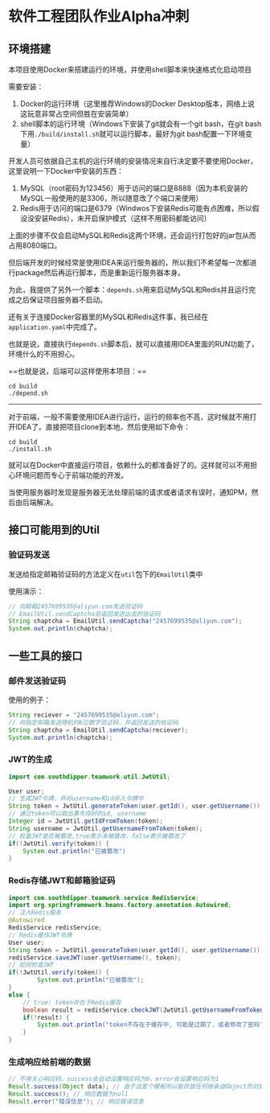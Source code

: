 # 软件工程团队作业Alpha冲刺

## 环境搭建

本项目使用Docker来搭建运行的环境，并使用shell脚本来快速格式化启动项目

需要安装：

1. Docker的运行环境（这里推荐Windows的Docker Desktop版本，网络上说这玩意非常占空间但胜在安装简单）
2. shell脚本的运行环境（Windows下安装了git就会有一个git bash，在git bash下用`./build/install.sh`就可以运行脚本，最好为git bash配置一下环境变量）

开发人员可依据自己主机的运行环境的安装情况来自行决定要不要使用Docker，这里说明一下Docker中安装的东西：

1. MySQL（root密码为123456）用于访问的端口是8888（因为本机安装的MySQL一般使用的是3306，所以随意改了个端口来使用）
2. Redis用于访问的端口是6379（Windwos下安装Redis可能有点困难，所以假设没安装Redis），未开启保护模式（这样不用密码都能访问）

上面的步骤不仅会启动MySQL和Redis这两个环境，还会运行打包好的jar包从而占用8080端口。

但后端开发的时候经常是使用IDEA来运行服务器的，所以我们不希望每一次都进行package然后再运行脚本，而是重新运行服务器本身。

为此，我提供了另外一个脚本：`depends.sh`用来启动MySQL和Redis并且运行完成之后保证项目服务器不启动。

还有关于连接Docker容器里的MySQL和Redis这件事，我已经在`application.yaml`中完成了。

也就是说，直接执行`depends.sh`脚本后，就可以直接用IDEA里面的RUN功能了，环境什么的不用担心。

==也就是说，后端可以这样使用本项目：==

```shell
cd build
./depend.sh
```
---

对于前端，一般不需要使用IDEA进行运行，运行的频率也不高，这时候就不用打开IDEA了。直接把项目clone到本地，然后使用如下命令：

```shell
cd build
./install.sh
```

就可以在Docker中直接运行项目，依赖什么的都准备好了的。这样就可以不用担心环境问题而专心于前端功能的开发。

当使用服务器时发现是服务器无法处理前端的请求或者请求有误时，通知PM，然后由后端解决。

## 接口可能用到的Util

### 验证码发送

发送给指定邮箱验证码的方法定义在`util`包下的`EmailUtil`类中

使用演示：

```Java
// 向邮箱2457699535@aliyun.com发送验证码
// EmailUtil.sendCaptcha会返回发送出去的验证码
String chaptcha = EmailUtil.sendCaptcha("2457699535@aliyun.com");
System.out.println(chaptcha);
```

## 一些工具的接口

### 邮件发送验证码

使用的例子：

```Java
String reciever = "2457699535@aliyun.com";
// 向指定邮箱发送随机的6位数字验证码，并返回发送的验证码
String chaptcha = EmailUtil.sendCaptcha(reciever);
System.out.println(chaptcha);
```

### JWT的生成

```Java
import com.southdipper.teamwork.util.JwtUtil;

User user;
// 生成JWT令牌，并将username和id存入令牌中 
String token = JwtUtil.generateToken(user.getId(), user.getUsername());
// 通过token可以取出事先存好的id, username
Integer id = JwtUtil.getIdFromToken(token);
String username = JwtUtil.getUsernameFromToken(token);
// 检查JWT是否被篡改,true表示未被篡改，false表示被篡改了
if(!JwtUtil.verify(token)) {
    System.out.println("已被篡改")
}
```

### Redis存储JWT和邮箱验证码

```Java
import com.southdipper.teamwork.service.RedisService;
import org.springframework.beans.factory.annotation.Autowired;
// 注入Redis服务
@Autowired
RedisService redisService;
// Redis缓存JWT令牌
User user; 
String token = JwtUtil.generateToken(user.getId(), user.getUsername());
redisService.saveJWT(user.getUsername(), token);
// 如何检查JWT
if(!JwtUtil.verify(token)) {
        System.out.println("已被篡改");
}
else {
    // true: token存在于Redis缓存
    boolean result = redisService.checkJWT(JwtUtil.getUsernameFromToken(token), token);
    if(!result) {
        System.out.println("token不存在于缓存中, 可能是过期了，或者修改了密码");
    }
}
```

### 生成响应给前端的数据

```Java
// 不用关心响应码，success会自动设置响应码为0，error会设置响应码为1
Result.success(Object data); // 由于这是个模板所以能存放任何继承自Object的对象
Result.success(); // 响应数据为null
Result.error("错误信息"); // 响应错误信息
```